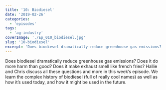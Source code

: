 ```yaml
---
title: '10: Biodiesel'
date: '2019-02-26'
categories:
  - 'episodes'
tags:
  - 'ag-industry'
coverImage: './Ep_010_biodiesel.jpg'
slug: '10-biodiesel'
excerpt: 'Does biodiesel dramatically reduce greenhouse gas emissions? Does it do more harm than good? Does it make exhaust smell like french fries? Hallie and Chris discuss all these questions and more in this week’s episode. We learn the complex history of biodiesel (full of really cool names) as well as how it’s used today, and how it might be used in the future.'
---
```


Does biodiesel dramatically reduce greenhouse gas emissions? Does it do more harm than good? Does it make exhaust smell like french fries? Hallie and Chris discuss all these questions and more in this week’s episode. We learn the complex history of biodiesel (full of really cool names) as well as how it’s used today, and how it might be used in the future.
